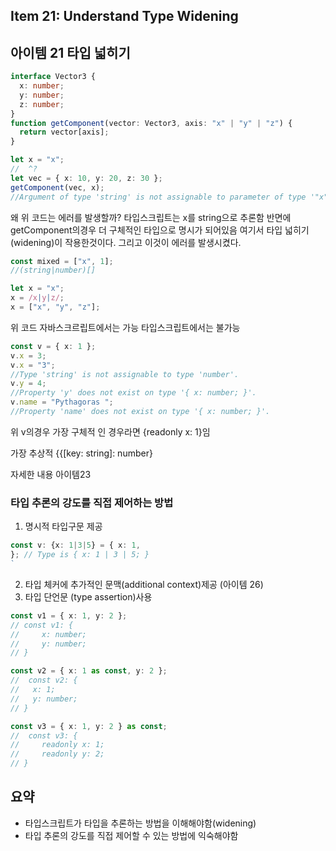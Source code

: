 ## Item 21: Understand Type Widening

## 아이템 21 타입 넓히기

```typescript
interface Vector3 {
  x: number;
  y: number;
  z: number;
}
function getComponent(vector: Vector3, axis: "x" | "y" | "z") {
  return vector[axis];
}

let x = "x";
//  ^?
let vec = { x: 10, y: 20, z: 30 };
getComponent(vec, x);
//Argument of type 'string' is not assignable to parameter of type '"x" | "y" | "z"'.
```

왜 위 코드는 에러를 발생할까?
타입스크립트는 x를 string으로 추론함
반면에 getComponent의경우 더 구체적인 타입으로 명시가 되어있음
여기서 타입 넓히기(widening)이 작용한것이다.
그리고 이것이 에러를 발생시켰다.

```typescript
const mixed = ["x", 1];
//(string|number)[]
```

```javascript
let x = "x";
x = /x|y|z/;
x = ["x", "y", "z"];
```

위 코드 자바스크르립트에서는 가능
타입스크립트에서는 불가능

```typescript
const v = { x: 1 };
v.x = 3;
v.x = "3";
//Type 'string' is not assignable to type 'number'.
v.y = 4;
//Property 'y' does not exist on type '{ x: number; }'.
v.name = "Pythagoras ";
//Property 'name' does not exist on type '{ x: number; }'.
```

위 v의경우
가장 구체적 인 경우라면 {readonly x: 1}임

가장 추상적
{{[key: string]: number}

자세한 내용 아이템23

### 타입 추론의 강도를 직접 제어하는 방법

1. 명시적 타입구문 제공

```typescript
const v: {x: 1|3|5} = { x: 1,
}; // Type is { x: 1 | 3 | 5; }
`
```

2. 타입 체커에 추가적인 문맥(additional context)제공 (아이템 26)
3. 타입 단언문 (type assertion)사용

```typescript
const v1 = { x: 1, y: 2 };
// const v1: {
//     x: number;
//     y: number;
// }

const v2 = { x: 1 as const, y: 2 };
//  const v2: {
//   x: 1;
//   y: number;
// }

const v3 = { x: 1, y: 2 } as const;
//  const v3: {
//     readonly x: 1;
//     readonly y: 2;
// }
```

## 요약
- 타입스크립트가 타입을 추론하는 방법을 이해해야함(widening)
- 타입 추론의 강도를 직접 제어할 수 있는 방법에 익숙해야함


